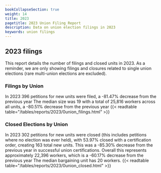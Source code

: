 ```yaml
---
bookCollapseSection: true
weight: 14
title: 2023
pagetitle: 2023 Union Filing Report
description: Data on union election filings in 2023
keywords: union filings
---
```


## 2023 filings

This report details the number of filings and closed units in 2023. As a reminder, we are only showing filings and closures related to single union elections (rare multi-union elections are excluded).

### Filings by Union
In 2023 396 petitions for new units were filed, a -81.47% decrease from the previous year The median size was 19 with a total of 25,816 workers across all units, a -80.51% decrease from the previous year
{{< readtable table="/tables/reports/2023/0union_filings.html" >}}

### Closed Elections by Union
In 2023 302 petitions for new units were closed (this includes petitions where no election was ever held), with 53.97% closed with a certification order, creating 163 total new units. This was a -85.30% decrease from the previous year in successful union certifications. Overall this represents approximately 22,396 workers, which is a -60.17% decrease from the previous year The median bargaining unit has 20 workers.
{{< readtable table="/tables/reports/2023/0union_closed.html" >}}

